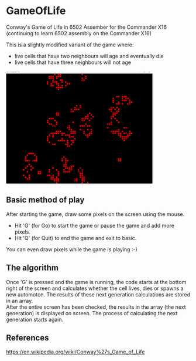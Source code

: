 # GameOfLife
Conway's Game of Life in 6502 Assember for the Commander X16 (continuing to learn 6502 assembly on the Commander X16)

This is a slightly modified variant of the game where:
- live cells that have two neighbours will age and eventually die
- live cells that have three neighbours will not age


![GameOfLife](/Life.png)

## Basic method of play
After starting the game, draw some pixels on the screen using the mouse.
- Hit 'G' (for Go) to start the game or pause the game and add more pixels.
- Hit 'Q' (for Quit) to end the game and exit to basic.

You can even draw pixels while the game is playing :-)

## The algorithm
Once 'G' is pressed and the game is running, the code starts at the bottom right of the screen and calculates whether the cell lives, dies or spawns a new automoton.
The results of these next generation calculations are stored in an array.  
After the entire screen has been checked, the results in the array (the next generation) is displayed on screen.
The process of calculating the next generation starts again.

## References
https://en.wikipedia.org/wiki/Conway%27s_Game_of_Life
